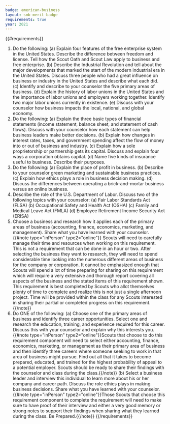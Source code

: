 ```yaml
---
badge: american-business
layout: smb-merit-badge
requirements: true
year: 2021
---
```


{{#requirements}}
1. Do the following:
    (a) Explain four features of the free enterprise system in the United States. Describe the difference between freedom and license. Tell how the Scout Oath and Scout Law apply to business and free enterprise.
    (b) Describe the Industrial Revolution and tell about the major developments that marked the start of the modern industrial era in the United States. Discuss three people who had a great influence on business or industry in the United States and describe what each did.
    (c) Identify and describe to your counselor the five primary areas of business.
    (d) Explain the history of labor unions in the United States and the importance of labor unions and employers working together. Identify two major labor unions currently in existence.
    (e) Discuss with your counselor how business impacts the local, national, and global economy.
2. Do the following:
    (a) Explain the three basic types of financial statements (income statement, balance sheet, and statement of cash flows). Discuss with your counselor how each statement can help business leaders make better decisions.
    (b) Explain how changes in interest rates, taxes, and government spending affect the flow of money into or out of business and industry.
    (c) Explain how a sole proprietorship or partnership gets its capital. Discuss and explain four ways a corporation obtains capital.
    (d) Name five kinds of insurance useful to business. Describe their purposes.
3. Do the following:
    (a) Explain the place of profit in business.
    (b) Describe to your counselor green marketing and sustainable business practices.
    (c) Explain how ethics plays a role in business decision making.
    (d) Discuss the differences between operating a brick-and-mortar business versus an online business.
4. Describe the role of the U.S. Department of Labor. Discuss two of the following topics with your counselor:
    (a) Fair Labor Standards Act (FLSA)
    (b) Occupational Safety and Health Act (OSHA)
    (c) Family and Medical Leave Act (FMLA)
    (d) Employee Retirement Income Security Act (ERISA)
5. Choose a business and research how it applies each of the primary areas of business (accounting, finance, economics, marketing, and management). Share what you have learned with your counselor.
    {{#note type="inPerson" type2="online"}} Scouts will need to carefully manage their time and resources when working on this requirement. This is not a requirement that can be done in an hour or two. After selecting the business they want to research, they will need to spend considerable time looking into the numerous different areas of business for the company or corporation. It cannot be emphasized enough that Scouts will spend a lot of time preparing for sharing on this requirement which will require a very extensive and thorough report covering all aspects of the business and the stated items of this requirement shown. This requirement is best completed by Scouts who allot themselves plenty of time to complete and realize this is not just a single afternoon project. Time will be provided within the class for any Scouts interested in sharing their partial or completed progress on this requirement.{{/note}}
6. Do ONE of the following:
    (a) Choose one of the primary areas of business and identify three career opportunities. Select one and research the education, training, and experience required for this career. Discuss this with your counselor and explain why this interests you.
        {{#note type="inPerson" type2="online"}}Scouts that choose to do this requirement component will need to select either accounting, finance, economics, marketing, or management as their primary area of business and then identify three careers where someone seeking to work in that area of business might pursue.  Find out all that it takes to become prepared, educated, and trained for the highest probability of appeal to a potential employer.  Scouts should be ready to share their findings with the counselor and class during the class.{{/note}}
    (b) Select a business leader and interview this individual to learn more about his or her company and career path. Discuss the role ethics plays in making business decisions. Share what you have learned with your counselor.
        {{#note type="inPerson" type2="online"}}Those Scouts that choose this requirement component to complete the requirement will need to make sure to have proof of their interview and either a very good memory or strong notes to support their findings when sharing what they learned during the class. Be Prepared.{{/note}}
{{/requirements}}
